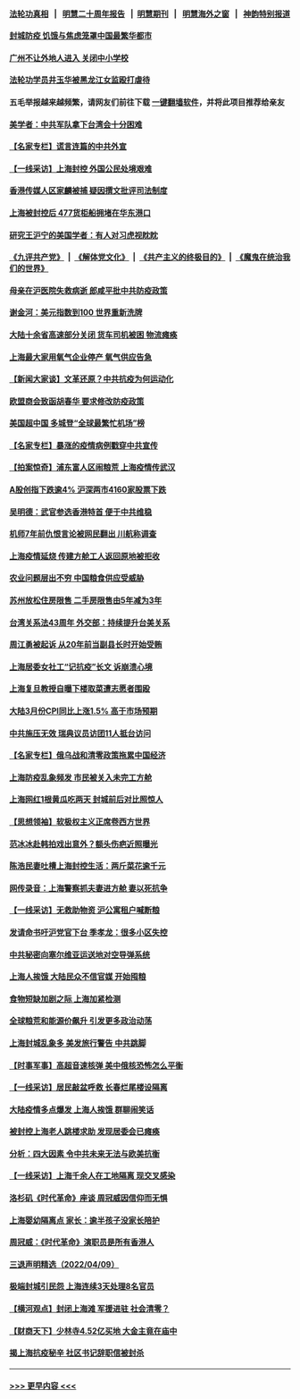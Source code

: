 #### [法轮功真相](https://github.com/gfw-breaker/truth/blob/master/README.md?t=0) &nbsp;&nbsp;|&nbsp;&nbsp; [明慧二十周年报告](https://github.com/gfw-breaker/mh-reports/blob/master/README.md?t=0) &nbsp;&nbsp;|&nbsp;&nbsp;[明慧期刊](https://github.com/gfw-breaker/mh-qikan) &nbsp;&nbsp;|&nbsp;&nbsp; [明慧海外之窗](https://github.com/gfw-breaker/mh-news/blob/master/README.md?t=0) &nbsp;&nbsp;|&nbsp;&nbsp; [神韵特别报道](https://github.com/gfw-breaker/mh-news/blob/master/shenyun.md?t=0)
#### [封城防疫 饥饿与焦虑笼罩中国最繁华都市](../pages/nsc413/n13709427.md?t=04120701) 
#### [广州不让外地人进入 关闭中小学校](../pages/nsc413/n13709255.md?t=04120701) 
#### [法轮功学员井玉华被黑龙江女监殴打虐待](../pages/nsc413/n13709102.md?t=04120701) 
#### 五毛举报越来越频繁，请网友们前往下载 [一键翻墙软件](https://github.com/gfw-breaker/ssr-accounts)，并将此项目推荐给亲友
#### [美学者：中共军队拿下台湾会十分困难](../pages/nsc413/n13709354.md?t=04120701) 
#### [【名家专栏】谎言连篇的中共外宣](../pages/nsc413/n13709162.md?t=04120701) 
#### [【一线采访】上海封控 外国公民处境艰难](../pages/nsc413/n13709251.md?t=04120701) 
#### [香港传媒人区家麟被捕 疑因撰文批评司法制度](../pages/nsc413/n13709361.md?t=04120701) 
#### [上海被封控后 477货柜船拥堵在华东港口](../pages/nsc413/n13709351.md?t=04120701) 
#### [研究王沪宁的美国学者：有人对习虎视眈眈](../pages/nsc413/n13709320.md?t=04120701) 
#### [《九评共产党》](https://github.com/begood0513/9ping.md/blob/master/README.md) &nbsp;|&nbsp; [《解体党文化》](../../../../jtdwh.md/blob/master/README.md)  &nbsp;|&nbsp; [《共产主义的终极目的》](../../../../gczydzjmd.md/blob/master/README.md) &nbsp;|&nbsp; [《魔鬼在统治我们的世界》](../../../../mgztzwmdsj.md/blob/master/README.md) 
#### [母亲在沪医院失救病逝 郎咸平批中共防疫政策](../pages/nsc413/n13709312.md?t=04120701) 
#### [谢金河：美元指数到100 世界重新洗牌](../pages/nsc413/n13709146.md?t=04120701) 
#### [大陆十余省高速部分关闭 货车司机被困 物流瘫痪](../pages/nsc413/n13709242.md?t=04120701) 
#### [上海最大家用氧气企业停产 氧气供应告急](../pages/nsc413/n13709004.md?t=04120701) 
#### [【新闻大家谈】文革还原？中共抗疫为何运动化](../pages/nsc413/n13709080.md?t=04120701) 
#### [欧盟商会致函胡春华 要求修改防疫政策](../pages/nsc413/n13709303.md?t=04120701) 
#### [美国超中国 多城登“全球最繁忙机场”榜](../pages/nsc413/n13709107.md?t=04120701) 
#### [【名家专栏】暴涨的疫情病例戳穿中共宣传](../pages/nsc413/n13709140.md?t=04120701) 
#### [【拍案惊奇】浦东富人区闹粮荒 上海疫情传武汉](../pages/nsc413/n13709120.md?t=04120701) 
#### [A股创指下跌逾4% 沪深两市4160家股票下跌](../pages/nsc413/n13708995.md?t=04120701) 
#### [吴明德：武官参选香港特首 便于中共维稳](../pages/nsc413/n13709073.md?t=04120701) 
#### [机师7年前仇恨言论被网民翻出 川航称调查](../pages/nsc413/n13709063.md?t=04120701) 
#### [上海疫情延烧 传建方舱工人返回原地被拒收](../pages/nsc413/n13708835.md?t=04120701) 
#### [农业问题层出不穷 中国粮食供应受威胁](../pages/nsc413/n13708935.md?t=04120701) 
#### [苏州放松住房限售 二手房限售由5年减为3年](../pages/nsc413/n13708821.md?t=04120701) 
#### [台湾关系法43周年 外交部：持续提升台美关系](../pages/nsc413/n13708895.md?t=04120701) 
#### [周江勇被起诉 从20年前当副县长时开始受贿](../pages/nsc413/n13708484.md?t=04120701) 
#### [上海居委女社工“记抗疫”长文 诉崩溃心境](../pages/nsc413/n13708843.md?t=04120701) 
#### [上海复旦教授自曝下楼取菜遭志愿者围殴](../pages/nsc413/n13708759.md?t=04120701) 
#### [大陆3月份CPI同比上涨1.5% 高于市场预期](../pages/nsc413/n13708636.md?t=04120701) 
#### [中共施压无效 瑞典议员访团11人抵台访问](../pages/nsc413/n13708697.md?t=04120701) 
#### [【名家专栏】俄乌战和清零政策拖累中国经济](../pages/nsc413/n13708632.md?t=04120701) 
#### [上海防疫乱象频发 市民被关入未完工方舱](../pages/nsc413/n13708554.md?t=04120701) 
#### [上海网红1根黄瓜吃两天 封城前后对比照惊人](../pages/nsc413/n13708587.md?t=04120701) 
#### [【思想领袖】软极权主义正席卷西方世界](../pages/nsc413/n13672867.md?t=04120701) 
#### [范冰冰赴韩拍戏出意外？额头伤疤近照曝光](../pages/nsc413/n13708485.md?t=04120701) 
#### [陈浩民妻吐槽上海封控生活：两斤菜花逾千元](../pages/nsc413/n13708522.md?t=04120701) 
#### [网传录音：上海警察抓夫妻进方舱 妻以死抗争](../pages/nsc413/n13708544.md?t=04120701) 
#### [【一线采访】无救助物资 沪公寓租户喊断粮](../pages/nsc413/n13708555.md?t=04120701) 
#### [发请命书吁沪党官下台 季孝龙：很多小区失控](../pages/nsc413/n13708507.md?t=04120701) 
#### [中共秘密向塞尔维亚运送地对空导弹系统](../pages/nsc413/n13708472.md?t=04120701) 
#### [上海人挨饿 大陆民众不信官媒 开始囤粮](../pages/nsc413/n13708444.md?t=04120701) 
#### [食物短缺加剧之际 上海加紧检测](../pages/nsc413/n13708311.md?t=04120701) 
#### [全球粮荒和能源价飙升 引发更多政治动荡](../pages/nsc413/n13708301.md?t=04120701) 
#### [上海封城乱象多 美发旅行警告 中共跳脚](../pages/nsc413/n13708361.md?t=04120701) 
#### [【时事军事】高超音速核弹 美中俄核恐怖怎么平衡](../pages/nsc413/n13707414.md?t=04120701) 
#### [【一线采访】居民敲盆呼救 长春烂尾楼设隔离](../pages/nsc413/n13708309.md?t=04120701) 
#### [大陆疫情多点爆发 上海人挨饿 群聊闹笑话](../pages/nsc413/n13708167.md?t=04120701) 
#### [被封控上海老人跳楼求助 发现居委会已瘫痪](../pages/nsc413/n13708118.md?t=04120701) 
#### [分析：四大因素 令中共未来无法与欧美抗衡](../pages/nsc413/n13658579.md?t=04120701) 
#### [【一线采访】上海千余人在工地隔离 现交叉感染](../pages/nsc413/n13708042.md?t=04120701) 
#### [洛杉矶《时代革命》座谈 周冠威因信仰而无惧](../pages/nsc413/n13708102.md?t=04120701) 
#### [上海婴幼隔离点 家长：逾半孩子没家长陪护](../pages/nsc413/n13708000.md?t=04120701) 
#### [周冠威：《时代革命》演职员是所有香港人](../pages/nsc413/n13708087.md?t=04120701) 
#### [三退声明精选（2022/04/09）](../pages/nsc413/n13708091.md?t=04120701) 
#### [极端封城引民怨 上海连续3天处理8名官员](../pages/nsc413/n13707998.md?t=04120701) 
#### [【横河观点】封闭上海滩 军援进驻 社会清零？](../pages/nsc413/n13707560.md?t=04120701) 
#### [【财商天下】少林寺4.52亿买地 大金主竟在庙中](../pages/nsc413/n13707350.md?t=04120701) 
#### [揭上海抗疫秘辛 社区书记辞职信被封杀](../pages/nsc413/n13707394.md?t=04120701) 

----
#### [ >>> 更早内容 <<< ](../indexes/nsc413-earlier.md)
